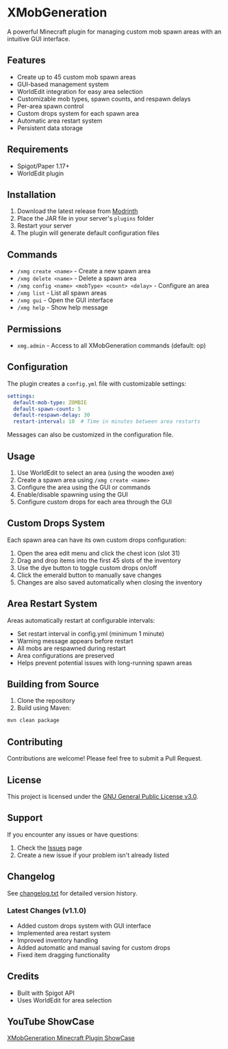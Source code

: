 # XMobGeneration

A powerful Minecraft plugin for managing custom mob spawn areas with an intuitive GUI interface.

## Features

- Create up to 45 custom mob spawn areas
- GUI-based management system
- WorldEdit integration for easy area selection
- Customizable mob types, spawn counts, and respawn delays
- Per-area spawn control
- Custom drops system for each spawn area
- Automatic area restart system
- Persistent data storage

## Requirements

- Spigot/Paper 1.17+
- WorldEdit plugin

## Installation

1. Download the latest release from [Modrinth](https://modrinth.com/project/xmobgeneration/)
2. Place the JAR file in your server's `plugins` folder
3. Restart your server
4. The plugin will generate default configuration files

## Commands

- `/xmg create <name>` - Create a new spawn area
- `/xmg delete <name>` - Delete a spawn area
- `/xmg config <name> <mobType> <count> <delay>` - Configure an area
- `/xmg list` - List all spawn areas
- `/xmg gui` - Open the GUI interface
- `/xmg help` - Show help message

## Permissions

- `xmg.admin` - Access to all XMobGeneration commands (default: op)

## Configuration

The plugin creates a `config.yml` file with customizable settings:

```yaml
settings:
  default-mob-type: ZOMBIE
  default-spawn-count: 5
  default-respawn-delay: 30
  restart-interval: 10  # Time in minutes between area restarts
```

Messages can also be customized in the configuration file.

## Usage

1. Use WorldEdit to select an area (using the wooden axe)
2. Create a spawn area using `/xmg create <name>`
3. Configure the area using the GUI or commands
4. Enable/disable spawning using the GUI
5. Configure custom drops for each area through the GUI

## Custom Drops System

Each spawn area can have its own custom drops configuration:

1. Open the area edit menu and click the chest icon (slot 31)
2. Drag and drop items into the first 45 slots of the inventory
3. Use the dye button to toggle custom drops on/off
4. Click the emerald button to manually save changes
5. Changes are also saved automatically when closing the inventory

## Area Restart System

Areas automatically restart at configurable intervals:

- Set restart interval in config.yml (minimum 1 minute)
- Warning message appears before restart
- All mobs are respawned during restart
- Area configurations are preserved
- Helps prevent potential issues with long-running spawn areas

## Building from Source

1. Clone the repository
2. Build using Maven:
```bash
mvn clean package
```

## Contributing

Contributions are welcome! Please feel free to submit a Pull Request.

## License

This project is licensed under the [GNU General Public License v3.0](LICENSE).

## Support

If you encounter any issues or have questions:
1. Check the [Issues](https://github.com/Akar1881/XMobGeneration/issues) page
2. Create a new issue if your problem isn't already listed

## Changelog

See [changelog.txt](changelog.txt) for detailed version history.

### Latest Changes (v1.1.0)
- Added custom drops system with GUI interface
- Implemented area restart system
- Improved inventory handling
- Added automatic and manual saving for custom drops
- Fixed item dragging functionality

## Credits

- Built with Spigot API
- Uses WorldEdit for area selection

## YouTube ShowCase
[XMobGeneration Minecraft Plugin ShowCase](https://youtu.be/Yhy6eI6yiuA?feature=shared)
